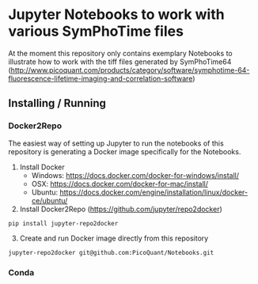 # Jupyter Notebooks to work with various SymPhoTime files

At the moment this repository only contains exemplary Notebooks to illustrate how to work with the tiff files generated by SymPhoTime64 (http://www.picoquant.com/products/category/software/symphotime-64-fluorescence-lifetime-imaging-and-correlation-software)

## Installing / Running

### Docker2Repo
The easiest way of setting up Jupyter to run the notebooks of this repository is generating a Docker image specifically for the Notebooks.

 1. Install Docker
    * Windows: https://docs.docker.com/docker-for-windows/install/
    * OSX: https://docs.docker.com/docker-for-mac/install/
    * Ubuntu: https://docs.docker.com/engine/installation/linux/docker-ce/ubuntu/
 2. Install Docker2Repo (https://github.com/jupyter/repo2docker)
   
   ```pip install jupyter-repo2docker```

 3. Create and run Docker image directly from this repository
 
   ```jupyter-repo2docker git@github.com:PicoQuant/Notebooks.git```
 
### Conda
